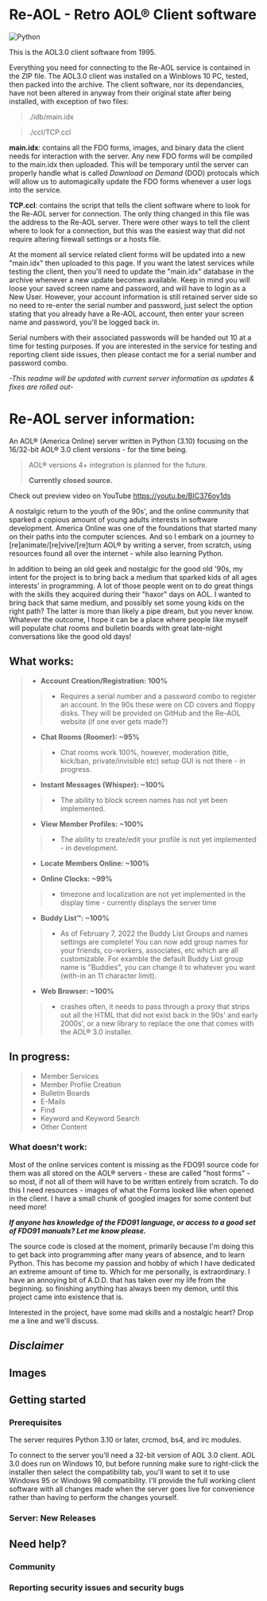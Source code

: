 # Re-AOL - Retro AOL® Client software
![Python](https://img.shields.io/badge/Python-3.10-green?style=flat-square&logo=appveyor)

This is the AOL3.0 client software from 1995.

Everything you need for connecting to the Re-AOL service is contained in the ZIP file. The AOL3.0 client was installed on a Winblows 10 PC, tested, then packed into the archive. The client software, nor its dependancies, have not been altered in anyway from their original state after being installed, with exception of two files:

>./idb/main.idx

>./ccl/TCP.ccl

**main.idx**: contains all the FDO forms, images, and binary data the client needs for interaction with the server. Any new FDO forms will be compiled to the main.idx then uploaded. This will be temporary until the server can properly handle what is called *Download on Demand* (DOD) protocals which will allow us to automagically update the FDO forms whenever a user logs into the service.

**TCP.ccl**: contains the script that tells the client software where to look for the Re-AOL server for connection. The only thing changed in this file was the address to the Re-AOL server. There were other ways to tell the client where to look for a connection, but this was the easiest way that did not require altering firewall settings or a hosts file.


At the moment all service related client forms will be updated into a new "main.idx" then uploaded to this page. If you want the latest services while testing the client, then you'll need to update the "main.idx" database in the archive whenever a new update becomes available. Keep in mind you will loose your saved screen name and password, and will have to login as a New User. However, your account information is still retained server side so no need to re-enter the serial number and password, just select the option stating that you already have a Re-AOL account, then enter your screen name and password, you'll be logged back in.

Serial numbers with their associated passwords will be handed out 10 at a time for testing purposes. If you are interested in the service for testing and reporting client side issues, then please contact me for a serial number and password combo.

*-This readme will be updated with current server information as updates & fixes are rolled out-*


# Re-AOL server information:
An AOL® (America Online) server written in Python (3.10) focusing on the 16/32-bit AOL® 3.0 client versions - for the time being.
> AOL® versions 4+ integration is planned for the future.
>
> **Currently closed source.**

Check out preview video on YouTube https://youtu.be/BIC376oy1ds

A nostalgic return to the youth of the 90s', and the online community that sparked a copious amount of young adults interests in software development. America Online was one of the foundations that started many on their paths into the computer sciences.
And so I embark on a journey to [re]animate/[re]vive/[re]turn AOL® by writing a server, from scratch, using resources found all over the internet - while also learning Python.

In addition to being an old geek and nostalgic for the good old '90s, my intent for the project is to bring back a medium that sparked kids of all ages interests' in programming. A lot of those people went on to do great things with the skills they acquired during their "haxor" days on AOL.
I wanted to bring back that same medium, and possibly set some young kids on the right path? The latter is more than likely a pipe dream, but you never know.
Whatever the outcome, I hope it can be a place where people like myself will populate chat rooms and bulletin boards with great late-night conversations like the good old days!

## What works:

>- **Account Creation/Registration: 100%**
>>  - Requires a serial number and a password combo to register an account. In the 90s these were on CD covers and floppy disks. They will be provided on GitHub and the Re-AOL website (if one ever gets made?)
>- **Chat Rooms (Roomer): ~95%**
>> - Chat rooms work 100%, however, moderation (title, kick/ban, private/invisible etc) setup GUI is not there - in progress.
>
>- **Instant Messages (Whisper): ~100%**
>> - The ability to block screen names has not yet been implemented.
>
>- **View Member Profiles: ~100%**
>>  - The ability to create/edit your profile is not yet implemented - in development.
>
>- **Locate Members Online: ~100%**
>
>- **Online Clocks: ~99%**
>>  - timezone and localization are not yet implemented in the display time - currently displays the server time
>- **Buddy List™: ~100%**
>>  - As of February 7, 2022 the Buddy List Groups and names settings are complete! You can now add group names for your friends, co-workers, associates, etc which are all customizable. For examble the default Buddy List group name is "Buddies", you can change it to whatever you want (with-in an 11 character limit).
>- **Web Browser: ~100%**
>>  - crashes often, it needs to pass through a proxy that strips out all the HTML that did not exist back in the 90s' and early 2000s', or a new library to replace the one that comes with the AOL® 3.0 installer.

## In progress:

>- Member Services
>- Member Profile Creation
>- Bulletin Boards
>- E-Mails
>- Find
>- Keyword and Keyword Search
>- Other Content

### What doesn't work:

Most of the online services content is missing as the FDO91 source code for them was all stored on the AOL® servers - these are called "host forms" - so most, if not all of them will have to be written entirely from scratch. To do this I need resources - images of what the Forms looked like when opened in the client.
I have a small chunk of googled images for some content but need more!

***If anyone has knowledge of the FDO91 language, or access to a good set of FDO91 manuals? Let me know please.***

The source code is closed at the moment, primarily because I'm doing this to get back into programming after many years of absence, and to learn Python. This has become my passion and hobby of which I have dedicated an extreme amount of time to. Which for me personally, is extraordinary. I have an annoying bit of A.D.D. that has taken over my life from the beginning. so finishing anything has always been my demon, until this project came into existence that is.

Interested in the project, have some mad skills and a nostalgic heart? Drop me a line and we'll discuss.
## _Disclaimer_


## Images


## Getting started


### Prerequisites
The server requires Python 3.10 or later, crcmod, bs4, and irc modules.

To connect to the server you'll need a 32-bit version of AOL 3.0 client. AOL 3.0 does run on Windows 10, but before running make sure to right-click the installer then select the compatibility tab, you'll want to set it to use Windows 95 or Windows 98 compatibility. I'll provide the full working client software with all changes made when the server goes live for convenience rather than having to perform the changes yourself.


### Server: New Releases


## Need help?


### Community


### Reporting security issues and security bugs
